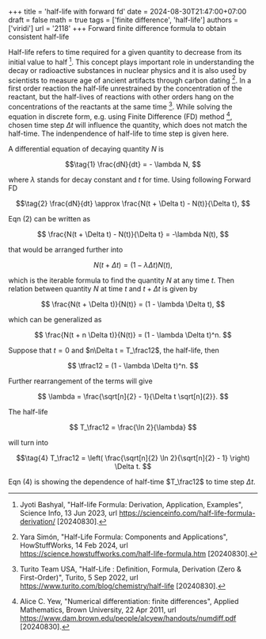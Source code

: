 +++
title = 'half-life with forward fd'
date = 2024-08-30T21:47:00+07:00
draft = false
math = true
tags = ['finite difference', 'half-life']
authors = ['viridi']
url = '2118'
+++
Forward finite difference formula to obtain consistent half-life<!--more-->

Half-life refers to time required for a given quantity to decrease from its initial value to half [^bashyal_2023]. This concept plays important role in understanding the decay or radioactive substances in nuclear physics and it is also used by scientists to measure age of ancient artifacts through carbon dating [^simon_2024]. In a first order reaction the half-life unrestrained by the concentration of the reactant, but the half-lives of reactions with other orders hang on the concentrations of the reactants at the same time [^turito_2022]. While solving the equation in discrete form, e.g. using Finite Difference (FD) method [^yew_2011], chosen time step $\Delta t$ will influence the quantity, which does not match the half-time. The indenpendence of half-life to time step is given here. 

A differential equation of decaying quantity $N$ is

$$\tag{1}
\frac{dN}{dt} = - \lambda N,
$$

where $\lambda$ stands for decay constant and $t$ for time. Using following Forward FD

$$\tag{2}
\frac{dN}{dt} \approx \frac{N(t + \Delta t) - N(t)}{\Delta t},
$$

Eqn (2) can be written as

$$
\frac{N(t + \Delta t) - N(t)}{\Delta t} = -\lambda N(t),
$$

that would be arranged further into

$$\tag{3}
N(t + \Delta t) = (1 - \lambda \Delta t) N(t),
$$

which is the iterable formula to find the quantity $N$ at any time $t$. Then relation between quantity $N$ at time $t$ and $t + \Delta t$ is given by

$$
\frac{N(t + \Delta t)}{N(t)} = (1 - \lambda \Delta t),
$$

which can be generalized as

$$
\frac{N(t + n \Delta t)}{N(t)} = (1 - \lambda \Delta t)^n.
$$

Suppose that $t = 0$ and $n\Delta t = T_\frac12$, the half-life, then

$$
\tfrac12 = (1 - \lambda \Delta t)^n.
$$

Further rearrangement of the terms will give

$$
\lambda = \frac{\sqrt[n]{2} - 1}{\Delta t \sqrt[n]{2}}.
$$

The half-life

$$
T_\frac12 = \frac{\ln 2}{\lambda}
$$

will turn into

$$\tag{4}
T_\frac12 = \left( \frac{\sqrt[n]{2} \ln 2}{\sqrt[n]{2} - 1} \right) \Delta t.
$$

Eqn (4) is showing the dependence of half-time $T_\frac12$ to time step $\Delta t$.


[^bashyal_2023]: Jyoti Bashyal, "Half-life Formula: Derivation, Application, Examples", Science Info, 13 Jun 2023, url https://scienceinfo.com/half-life-formula-derivation/ [20240830].
[^simon_2024]: Yara Simón, "Half-Life Formula: Components and Applications", HowStuffWorks, 14 Feb 2024, url https://science.howstuffworks.com/half-life-formula.htm [20240830].
[^turito_2022]: Turito Team USA, "Half-Life : Definition, Formula, Derivation (Zero & First-Order)", Turito, 5 Sep 2022, url https://www.turito.com/blog/chemistry/half-life [20240830].
[^yew_2011]: Alice C. Yew, "Numerical differentiation: finite differences", Applied Mathematics, Brown University, 22 Apr 2011, url https://www.dam.brown.edu/people/alcyew/handouts/numdiff.pdf [20240830].
